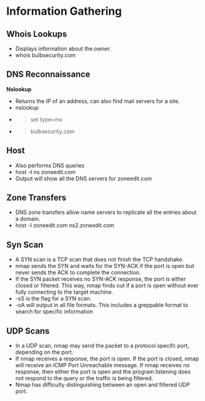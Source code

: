 
# Information Gathering

## Whois Lookups
* Displays information about the owner.
* whois bulbsecurity.com

## DNS Reconnaissance
**Nslookup**
* Returns the IP of an address, can also find mail servers for a site.
* nslookup
* > set type=mx
* > bulbsecurity.com

## Host
* Also performs DNS queries
* host -t ns zoneedit.com
* Output will show all the DNS servers for zoneedit.com

## Zone Transfers
* DNS zone transfers allow name servers to replicate all the entries about a domain.
* host -l zoneedit.com ns2.zoneedit.com

## Syn Scan
* A SYN scan is a TCP scan that does not finish the TCP handshake. 
* nmap sends the SYN and waits for the SYN-ACK if the port is open but never sends the ACK to complete the connection.
* If the SYN packet receives no SYN-ACK response, the port is either closed or filtered. This way, nmap finds out if a
port is open without ever fully connecting to the target machine.
* -sS is the flag for a SYN scan.
* -oA will output in all file formats. This includes a greppable format to search for specific information

## UDP Scans
* In a UDP scan, nmap may send the packet to a protocol specifc port, depending on the port.
* If nmap receives a response, the port is open. If the port is closed, nmap will receive an ICMP Port Unreachable message. If nmap receives no response, then either the port is open and the program listening does not respond to the query or the traffic is being filtered.
* Nmap has difficulty distinguishing between an open and filtered UDP port.
